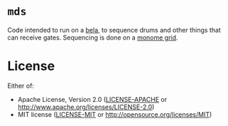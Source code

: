 # `mds`

Code intended to run on a [bela](https://bela.io), to sequence drums and other
things that can receive gates. Sequencing is done on a [monome
grid](https://monome.org/docs/grid/).

# License

Either of:

* Apache License, Version 2.0 ([LICENSE-APACHE](LICENSE-APACHE) or http://www.apache.org/licenses/LICENSE-2.0)
* MIT license ([LICENSE-MIT](LICENSE-MIT) or http://opensource.org/licenses/MIT)
